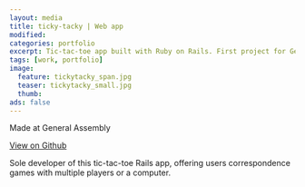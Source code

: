 ```yaml
---
layout: media
title: ticky-tacky | Web app
modified:
categories: portfolio
excerpt: Tic-tac-toe app built with Ruby on Rails. First project for General Assembly's WDI.
tags: [work, portfolio]
image:
  feature: tickytacky_span.jpg
  teaser: tickytacky_small.jpg
  thumb:
ads: false  
---
```

<p>Made at General Assembly </p>

<div class="inline-btn">
  <a href="https://github.com/shehryarriaz/tic_tac_toe" class="btn" target="_blank"><i class="fa fa-github" aria-hidden="true"></i> View on Github</a>
</div>

<p>Sole developer of this tic-tac-toe Rails app, offering users correspondence games with multiple players or a computer.</p>